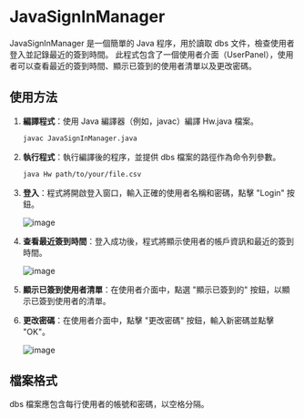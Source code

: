 # JavaSignInManager


JavaSignInManager 是一個簡單的 Java 程序，用於讀取 dbs 文件，檢查使用者登入並記錄最近的簽到時間。 此程式包含了一個使用者介面（UserPanel），使用者可以查看最近的簽到時間、顯示已簽到的使用者清單以及更改密碼。

## 使用方法

1. **編譯程式**：使用 Java 編譯器（例如，javac）編譯 Hw.java 檔案。

    ```bash
    javac JavaSignInManager.java
    ```

2. **執行程式**：執行編譯後的程序，並提供 dbs 檔案的路徑作為命令列參數。

    ```bash
    java Hw path/to/your/file.csv
    ```

3. **登入**：程式將開啟登入窗口，輸入正確的使用者名稱和密碼，點擊 "Login" 按鈕。

    ![image](https://github.com/BAGLE102/JavaSignInManager/assets/146699756/4dad16a4-a81e-47bb-a233-4359c24ab3de)


5. **查看最近簽到時間**：登入成功後，程式將顯示使用者的帳戶資訊和最近的簽到時間。

     ![image](https://github.com/BAGLE102/JavaSignInManager/assets/146699756/cc1bd067-2cba-4d91-b70c-e742ba99a42e)


7. **顯示已簽到使用者清單**：在使用者介面中，點選 "顯示已簽到的" 按鈕，以顯示已簽到使用者的清單。

8. **更改密碼**：在使用者介面中，點擊 "更改密碼" 按鈕，輸入新密碼並點擊 "OK"。

   ![image](https://github.com/BAGLE102/JavaSignInManager/assets/146699756/039db95b-2323-4769-8a80-172d5e564cee)


## 檔案格式

dbs 檔案應包含每行使用者的帳號和密碼，以空格分隔。
